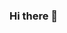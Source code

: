### Hi there 👋

<!--
**han-jiye/han-jiye** is a ✨ _special_ ✨ repository because its `README.md` (this file) appears on your GitHub profile.

- 📚 I'm majoring in [Computer Science Information Engineering]
- 🌱 I’m currently learning : ### Data Analysis, ### ML, ### DL
- 📫 How to reach me: [![Gmail Badge](https://img.shields.io/badge/Gmail-d14836?style=flat-square&logo=Gmail&logoColor=white&link=mailto:eggtarte0109@gmail.com)](mailto:eggtarte0109@gmail.com)

[![Top Langs](https://github-readme-stats.vercel.app/api/top-langs/?username=han-jiye&layout=compact)](https://github.com/han-jiye/github-readme-stats)
